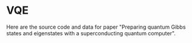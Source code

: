 # VQE

Here are the source code and data for  paper "Preparing quantum Gibbs states and eigenstates with a superconducting quantum computer".
